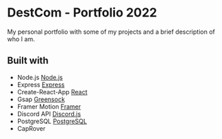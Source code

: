 # DestCom - Portfolio 2022

My personal portfolio with some of my projects and a brief description of who I am.

## Built with

- Node.js [Node.js](https://nodejs.org/)
- Express [Express](https://expressjs.com/)
- Create-React-App [React](https://create-react-app.dev/)
- Gsap [Greensock](https://greensock.com/gsap/)
- Framer Motion [Framer](https://framer.com/motion/)
- Discord API [Discord.js](https://discord.js.org/)
- PostgreSQL [PostgreSQL](https://www.postgresql.org/)
- CapRover [](.)
